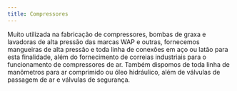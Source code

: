 ```yaml
---
title: Compressores
---
```


Muito utilizada na fabricação de compressores, bombas de graxa e lavadoras de alta pressão das marcas WAP e outras, fornecemos mangueiras de alta pressão e toda linha de conexões em aço ou latão para esta finalidade, além do fornecimento de correias industriais para o funcionamento de compressores de ar. Também dispomos de toda linha de manômetros para ar comprimido ou óleo hidráulico, além de válvulas de passagem de ar e válvulas de segurança.
